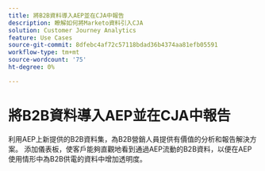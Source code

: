 ```yaml
---
title: 將B2B資料導入AEP並在CJA中報告
description: 瞭解如何將Marketo資料引入CJA
solution: Customer Journey Analytics
feature: Use Cases
source-git-commit: 8dfebc4af72c57118bdad36b4374aa81efb05591
workflow-type: tm+mt
source-wordcount: '75'
ht-degree: 0%

---
```



# 將B2B資料導入AEP並在CJA中報告

利用AEP上新提供的B2B資料集，為B2B營銷人員提供有價值的分析和報告解決方案。 添加儀表板，使客戶能夠直觀地看到通過AEP流動的B2B資料，以便在AEP使用情形中為B2B供電的資料中增加透明度。

